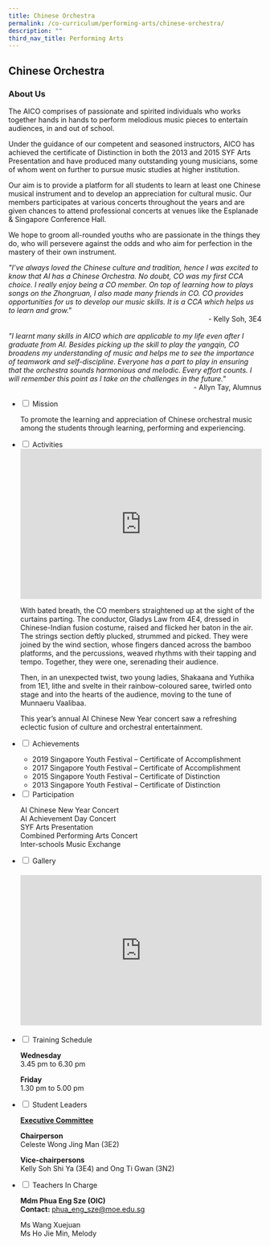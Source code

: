 ```yaml
---
title: Chinese Orchestra
permalink: /co-curriculum/performing-arts/chinese-orchestra/
description: ""
third_nav_title: Performing Arts
---
```

## Chinese Orchestra
### About Us
<p>The AICO comprises of passionate and spirited individuals who works together hands in hands to perform melodious music pieces to entertain audiences, in and out of school.</p>
<p>Under the guidance of our competent and seasoned instructors, AICO has achieved the certificate of Distinction in both the 2013 and 2015 SYF Arts Presentation and have produced many outstanding young musicians, some of whom went on further to pursue music studies at higher institution.</p>
<p>Our aim is to provide a platform for all students to learn at least one Chinese musical instrument and to develop an appreciation for cultural music. Our members participates at various concerts throughout the years and are given chances to attend professional concerts at venues like the Esplanade &amp; Singapore Conference Hall.</p>
<p>We hope to groom all-rounded youths who are passionate in the things they do, who will persevere against the odds and who aim for perfection in the mastery of their own instrument.</p>

<div><em>"I&rsquo;ve always loved the Chinese culture and tradition, hence I was excited to know that AI has a Chinese Orchestra. No doubt, CO was my first CCA choice. I really enjoy being a CO member. On top of learning how to plays songs on the Zhongruan, I also made many friends in CO. CO provides opportunities for us to develop our music skills. It is a CCA which helps us to learn and grow."</em></div>
<div style="text-align: right;">- Kelly Soh, 3E4</div>
<div>&nbsp;</div>
<div><em>"I learnt many skills in AICO which are applicable to my life even after I graduate from AI. Besides picking up the skill to play the yangqin, CO broadens my understanding of music and helps me to see the importance of teamwork and self-discipline. Everyone has a part to play in ensuring that the orchestra sounds harmonious and melodic. Every effort counts. I will remember this point as I take on the challenges in the future."</em></div>
<div style="text-align: right;">- Allyn Tay, Alumnus</div>

<ul class="jekyllcodex_accordion">
<li><input id="accordion1" type="checkbox" /> <label for="accordion1">Mission</label>
<div>
<p>To promote the learning and appreciation of Chinese orchestral music among the students through learning, performing and experiencing.</p>
</div>
</li>
<li><input id="accordion2" type="checkbox" /> <label for="accordion2">Activities</label>
<div>
<iframe src="https://docs.google.com/presentation/d/e/2PACX-1vTTWmIjWTed9J18DHSiMmr-FthgH2OjlRWEvhVOk42N_15gxU-n78vAE8SX1YoQRACXKI4P2Hmx28cB/embed?start=false&loop=false&delayms=5000" frameborder="0" width="480" height="299" allowfullscreen="true"></iframe>
<p>With bated breath, the CO members straightened up at the sight of the curtains parting. The conductor, Gladys Law from 4E4, dressed in Chinese-Indian fusion costume, raised and flicked her baton in the air. The strings section deftly plucked, strummed and picked. They were joined by the wind section, whose fingers danced across the bamboo platforms, and the percussions, weaved rhythms with their tapping and tempo. Together, they were one, serenading their audience.</p>
<p>Then, in an unexpected twist, two young ladies, Shakaana and Yuthika from 1E1, lithe and svelte in their rainbow-coloured saree, twirled onto stage and into the hearts of the audience, moving to the tune of Munnaeru Vaalibaa.</p>
<p>This year&rsquo;s annual AI Chinese New Year concert saw a refreshing eclectic fusion of culture and orchestral entertainment.</p>
</div>
</li>
<li><input id="accordion3" type="checkbox" /> <label for="accordion3">Achievements</label>
<div>
<ul>
<li>2019 Singapore Youth Festival &ndash;&nbsp;Certificate of Accomplishment</li>
<li>2017 Singapore Youth Festival &ndash; Certificate of Accomplishment</li>
<li>2015 Singapore Youth Festival &ndash; Certificate of Distinction</li>
<li>2013 Singapore Youth Festival &ndash; Certificate of Distinction</li>
</ul>
</div>
</li>
<li><input id="accordion4" type="checkbox" /> <label for="accordion4">Participation</label>
<div>
<p>AI Chinese New Year Concert<br />AI Achievement Day Concert<br />SYF Arts Presentation<br />Combined Performing Arts Concert<br />Inter-schools Music Exchange</p>
</div>
</li>
<li><input id="accordion5" type="checkbox" /> <label for="accordion5">Gallery</label>
<div>
<h4><center><iframe src="https://docs.google.com/presentation/d/e/2PACX-1vTDguUANg0aWAjj1tg1CcFE4ecVBgTJkYtOocR8ChbptDc_7Ntk5Z0bw2fLwPduNhkpUdmPgrkMYW9t/embed?start=false&loop=false&delayms=5000" frameborder="0" width="480" height="299" allowfullscreen="true"></iframe></center></h4>
</div>
</li>
<li><input id="accordion6" type="checkbox" /> <label for="accordion6">Training Schedule</label>
<div>
<p><strong>Wednesday</strong><br />3.45 pm to 6.30 pm</p>
<p><strong>Friday</strong><br />1.30 pm to 5.00 pm</p>
</div>
</li>
<li><input id="accordion7" type="checkbox" /> <label for="accordion7">Student Leaders</label>
<div>
<p><strong><u>Executive Committee</u></strong></p>
<p><strong>Chairperson<br /></strong>Celeste Wong Jing Man&nbsp;(3E2)</p>
<p><strong>Vice-chairpersons<br /></strong>Kelly Soh Shi Ya&nbsp;(3E4) and&nbsp;Ong Ti Gwan&nbsp;(3N2)</p>
</div>
</li>
<li><input id="accordion8" type="checkbox" /> <label for="accordion8">Teachers In Charge</label>
<div>
<p><strong>Mdm Phua Eng Sze (OIC)<br /></strong><strong>Contact:&nbsp;</strong><a href="mailto:phua_eng_sze@moe.edu.sg" target="">phua_eng_sze@moe.edu.sg</a></p>
<p>Ms Wang Xuejuan<br />Ms Ho Jie Min, Melody</p>
</div>
</li>
</ul>